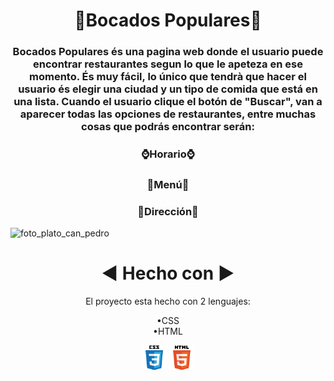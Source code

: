 # <h1 align="center">🍔Bocados Populares🍟</h1>
<h3 align="center">Bocados Populares és una pagina web donde el usuario puede encontrar restaurantes segun lo que le apeteza en ese momento. És muy fácil, lo único que tendrà que hacer el usuario és elegir una ciudad y un tipo de comida que está en una lista. Cuando el usuario clique el botón de "Buscar", van a aparecer todas las opciones de restaurantes, entre muchas cosas que podrás encontrar serán:</h3>
<h3 align="center">⌚Horario⌚</h3>
<h3 align="center">📜Menú📜</h3>
<h3 align="center">🧭Dirección🧭</h3>
<img src="https://raw.githubusercontent.com/JoanRamirezFuster/BOCADOSPOPULARES/master/img/img_presentacion_web.png" alt="foto_plato_can_pedro" />
<h1 align="center">◄ Hecho con ►</h1>
<p align="center">El proyecto esta hecho con 2 lenguajes:</p>
<div align="center">•CSS</div>
<div align="center">•HTML</div>
<p align="center"><img src="https://raw.githubusercontent.com/devicons/devicon/master/icons/css3/css3-original-wordmark.svg" alt="css3" width="40" height="40"/> </a>
<img src="https://raw.githubusercontent.com/devicons/devicon/master/icons/html5/html5-original-wordmark.svg" alt="html5" width="40" height="40"/> </a>
